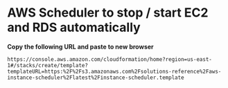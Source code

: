 # AWS Scheduler to stop / start EC2 and RDS automatically

**Copy the following URL and paste to new browser**

`https://console.aws.amazon.com/cloudformation/home?region=us-east-1#/stacks/create/template?templateURL=https:%2F%2Fs3.amazonaws.com%2Fsolutions-reference%2Faws-instance-scheduler%2Flatest%2Finstance-scheduler.template`

